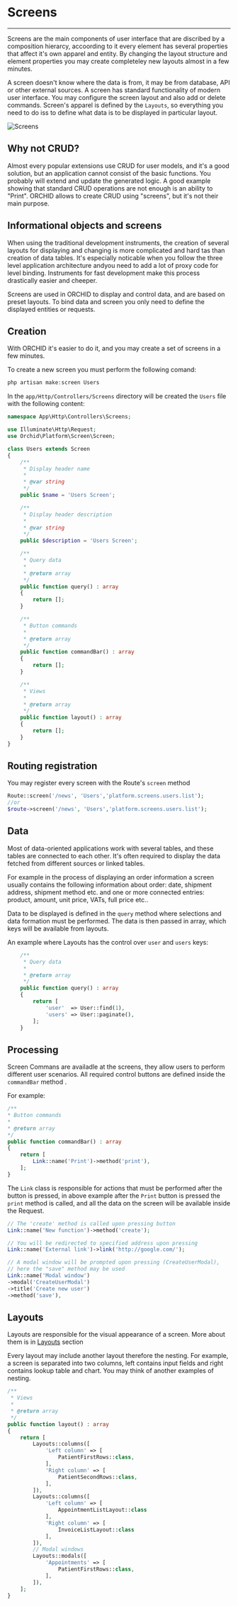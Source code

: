 # Screens
----------


Screens are the main components of user interface that are discribed by a composition hierarcy, accoording to it every element has several properties that affect it's own apparel and entity.  By changing
the layout structure and element properties you may create completeley new layouts almost in a few minutes.

A screen doesn't know where the data is from, it may be from database, API or other external sources. A screen has standard functionality of modern user interface. You may configure the screen layout and also add or delete commands. 
    Screen's apparel is defined by the `Layouts`, so everything you need to do iss to define what data is to be displayed in particular layout.

![Screens](https://orchid.software/img/scheme/screens.jpg)


## Why not CRUD?

Almost every popular extensions use CRUD for user models, and it's a good solution, but an application cannot consist of the basic functions. You probably will extend and update the generated logic. A good example showing that standard CRUD operations are not enough is an ability to "Print". ORCHID allows to create CRUD using "screens", but it's not their main purpose.


## Informational objects and screens

When using the traditional development instruments, the creation of several layouts for displaying and changing is more complicated and hard tas than creation of data tables. It's especially noticable when you follow the three level application architecture andyou need to add a lot of proxy code for level binding. Instruments for fast development make this process drastically easier and cheeper.

Screens are used in ORCHID to display and control data, and are based on preset layouts. To bind data and screen you only need to define the displayed entities or requests. 


## Creation

With ORCHID it's easier to do it, and you may create a set of screens in a few minutes.

To create a new screen you must perform the following comand:

```php
php artisan make:screen Users
```

In the `app/Http/Controllers/Screens` directory will be created the `Users` file with the following content:

```php
namespace App\Http\Controllers\Screens;

use Illuminate\Http\Request;
use Orchid\Platform\Screen\Screen;

class Users extends Screen
{
    /**
     * Display header name
     *
     * @var string
     */
    public $name = 'Users Screen';

    /**
     * Display header description
     *
     * @var string
     */
    public $description = 'Users Screen';

    /**
     * Query data
     *
     * @return array
     */
    public function query() : array
    {
        return [];
    }

    /**
     * Button commands
     *
     * @return array
     */
    public function commandBar() : array
    {
        return [];
    }

    /**
     * Views
     *
     * @return array
     */
    public function layout() : array
    {
        return [];
    }
}

```



## Routing registration

You may register every screen with the Route's `screen` method
```php
Route::screen('/news', 'Users','platform.screens.users.list');
//or
$route->screen('/news', 'Users','platform.screens.users.list');
```




## Data

Most of data-oriented applications work with several tables, and these tables are connected to each other. It's often required to display the data fetched from different sources or linked tables.

For example in the process of displaying an order information a screen usually contains the following information about order: date, shipment address, shipment method etc. and one or more connected entries: product, amount, unit price, VATs, full price etc..

Data to be displayed is defined in the `query` method where selections and data formation must be performed.
The data is then passed in array, which keys will be available from layouts.

An example where Layouts has the control over `user` and `users` keys:

```php
    /**
     * Query data
     *
     * @return array
     */
    public function query() : array
    {
        return [
            'user'  => User::find(1),
            'users' => User::paginate(),
        ];
    }
```




## Processing

Screen Commans are availadle at the screens, they allow users to perform different user scenarios.
All required control buttons are defined inside the `commandBar` method . 

For example:

```php
/**
* Button commands
*
* @return array
*/
public function commandBar() : array
{
    return [
        Link::name('Print')->method('print'),
    ];
}
```

The `Link` class is responsible for actions that must be performed after the button is pressed, in above example after the `Print` button is pressed the `print` method is called, and all the data on the screen will be available inside the Request.


```php
// The 'create' method is called upon pressing button
Link::name('New function')->method('create');

// You will be redirected to specified address upon pressing
Link::name('External link')->link('http://google.com/');

// A modal window will be prompted upon pressing (CreateUserModal),
// here the "save" method may be used
Link::name('Modal window')
->modal('CreateUserModal')
->title('Create new user')
->method('save'),
```


## Layouts

Layouts are responsible for the visual appearance of a screen.
More about them is in [Layouts](/en/docs/layouts/) section

Every layout may include another layout therefore the nesting.
For example, a screen is separated into two columns, left contains input fields and right contains lookup table and chart.
You may think of another examples of nesting.


```php
/**
 * Views
 *
 * @return array
 */
public function layout() : array
{
    return [
        Layouts::columns([
            'Left column' => [
                PatientFirstRows::class,
            ],
            'Right column' => [
                PatientSecondRows::class,
            ],
        ]),
        Layouts::columns([
            'Left column' => [
                AppointmentListLayout::class
            ],
            'Right column' => [
                InvoiceListLayout::class
            ],
        ]),
        // Modal windows
        Layouts::modals([
            'Appointments' => [
                PatientFirstRows::class,
            ],
        ]),
    ];
}
```
